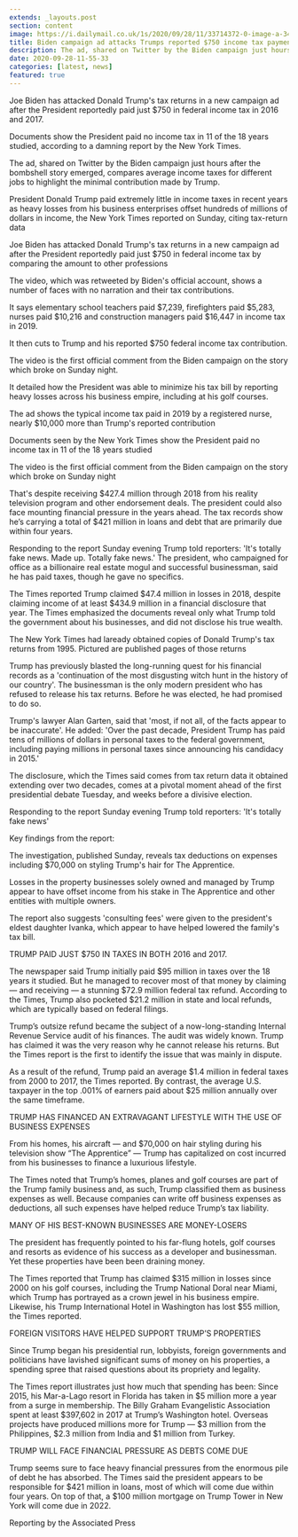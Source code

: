 ```yaml
---
extends: _layouts.post
section: content
image: https://i.dailymail.co.uk/1s/2020/09/28/11/33714372-0-image-a-34_1601289548767.jpg 
title: Biden campaign ad attacks Trumps reported $750 income tax payments 
description: The ad, shared on Twitter by the Biden campaign just hours after the bombshell story emerged, compares average income taxes for different jobs to highlight Trumps minimal reported contribution. 
date: 2020-09-28-11-55-33 
categories: [latest, news] 
featured: true 
--- 
```

Joe Biden has attacked Donald Trump's tax returns in a new campaign ad after the President reportedly paid just $750 in federal income tax in 2016 and 2017.

Documents show the President paid no income tax in 11 of the 18 years studied, according to a damning report by the New York Times.

The ad, shared on Twitter by the Biden campaign just hours after the bombshell story emerged, compares average income taxes for different jobs to highlight the minimal contribution made by Trump.

President Donald Trump paid extremely little in income taxes in recent years as heavy losses from his business enterprises offset hundreds of millions of dollars in income, the New York Times reported on Sunday, citing tax-return data

Joe Biden has attacked Donald Trump's tax returns in a new campaign ad after the President reportedly paid just $750 in federal income tax by comparing the amount to other professions

The video, which was retweeted by Biden's official account, shows a number of faces with no narration and their tax contributions.

It says elementary school teachers paid $7,239, firefighters paid $5,283, nurses paid $10,216 and construction managers paid $16,447 in income tax in 2019.

It then cuts to Trump and his reported $750 federal income tax contribution.

The video is the first official comment from the Biden campaign on the story which broke on Sunday night.

It detailed how the President was able to minimize his tax bill by reporting heavy losses across his business empire, including at his golf courses.   

The ad shows the typical income tax paid in 2019 by a registered nurse, nearly $10,000 more than Trump's reported contribution

Documents seen by the New York Times show the President paid no income tax in 11 of the 18 years studied

The video is the first official comment from the Biden campaign on the story which broke on Sunday night

That's despite receiving $427.4 million through 2018 from his reality television program and other endorsement deals. The president could also face mounting financial pressure in the years ahead. The tax records show he’s carrying a total of $421 million in loans and debt that are primarily due within four years. 

Responding to the report Sunday evening Trump told reporters: 'It's totally fake news. Made up. Totally fake news.' The president, who campaigned for office as a billionaire real estate mogul and successful businessman, said he has paid taxes, though he gave no specifics. 

The Times reported Trump claimed $47.4 million in losses in 2018, despite claiming income of at least $434.9 million in a financial disclosure that year. The Times emphasized the documents reveal only what Trump told the government about his businesses, and did not disclose his true wealth.

The New York Times had laready obtained copies of Donald Trump's tax returns from 1995. Pictured are published pages of those returns

Trump has previously blasted the long-running quest for his financial records as a 'continuation of the most disgusting witch hunt in the history of our country'. The businessman is the only modern president who has refused to release his tax returns. Before he was elected, he had promised to do so.  

Trump's lawyer Alan Garten, said that 'most, if not all, of the facts appear to be inaccurate'. He added: 'Over the past decade, President Trump has paid tens of millions of dollars in personal taxes to the federal government, including paying millions in personal taxes since announcing his candidacy in 2015.' 

The disclosure, which the Times said comes from tax return data it obtained extending over two decades, comes at a pivotal moment ahead of the first presidential debate Tuesday, and weeks before a divisive election.   

Responding to the report Sunday evening Trump told reporters: 'It's totally fake news'

Key findings from the report: 

The investigation, published Sunday, reveals tax deductions on expenses including $70,000 on styling Trump's hair for The Apprentice.

Losses in the property businesses solely owned and managed by Trump appear to have offset income from his stake in The Apprentice and other entities with multiple owners. 

The report also suggests 'consulting fees' were given to the president's eldest daughter Ivanka, which appear to have helped lowered the family's tax bill. 

TRUMP PAID JUST $750 IN TAXES IN BOTH 2016 and 2017.

The newspaper said Trump initially paid $95 million in taxes over the 18 years it studied. But he managed to recover most of that money by claiming — and receiving — a stunning $72.9 million federal tax refund. According to the Times, Trump also pocketed $21.2 million in state and local refunds, which are typically based on federal filings.

Trump’s outsize refund became the subject of a now-long-standing Internal Revenue Service audit of his finances. The audit was widely known. Trump has claimed it was the very reason why he cannot release his returns. But the Times report is the first to identify the issue that was mainly in dispute.

As a result of the refund, Trump paid an average $1.4 million in federal taxes from 2000 to 2017, the Times reported. By contrast, the average U.S. taxpayer in the top .001% of earners paid about $25 million annually over the same timeframe.

TRUMP HAS FINANCED AN EXTRAVAGANT LIFESTYLE WITH THE USE OF BUSINESS EXPENSES

From his homes, his aircraft — and $70,000 on hair styling during his television show “The Apprentice” — Trump has capitalized on cost incurred from his businesses to finance a luxurious lifestyle.

The Times noted that Trump’s homes, planes and golf courses are part of the Trump family business and, as such, Trump classified them as business expenses as well. Because companies can write off business expenses as deductions, all such expenses have helped reduce Trump’s tax liability.

MANY OF HIS BEST-KNOWN BUSINESSES ARE MONEY-LOSERS

The president has frequently pointed to his far-flung hotels, golf courses and resorts as evidence of his success as a developer and businessman. Yet these properties have been been draining money.

The Times reported that Trump has claimed $315 million in losses since 2000 on his golf courses, including the Trump National Doral near Miami, which Trump has portrayed as a crown jewel in his business empire. Likewise, his Trump International Hotel in Washington has lost $55 million, the Times reported.

FOREIGN VISITORS HAVE HELPED SUPPORT TRUMP’S PROPERTIES

Since Trump began his presidential run, lobbyists, foreign governments and politicians have lavished significant sums of money on his properties, a spending spree that raised questions about its propriety and legality.

The Times report illustrates just how much that spending has been: Since 2015, his Mar-a-Lago resort in Florida has taken in $5 million more a year from a surge in membership. The Billy Graham Evangelistic Association spent at least $397,602 in 2017 at Trump’s Washington hotel. Overseas projects have produced millions more for Trump — $3 million from the Philippines, $2.3 million from India and $1 million from Turkey.

TRUMP WILL FACE FINANCIAL PRESSURE AS DEBTS COME DUE

Trump seems sure to face heavy financial pressures from the enormous pile of debt he has absorbed. The Times said the president appears to be responsible for $421 million in loans, most of which will come due within four years. On top of that, a $100 million mortgage on Trump Tower in New York will come due in 2022.

Reporting by the Associated Press

